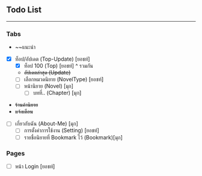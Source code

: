 ## Todo List
---
### Tabs
 *  ~~แนะนำ
 * [x] ท็อป/อัปเดต (Top-Update) [ยอชท์] 
   * [x] ท็อป 100 (Top) [ยอชท์] ^ รวมกัน
   * ~~อัปเดตล่าสุด (Update)~~
   * [ ] เลือกหมวดนิยาย (NovelType) [ยอชท์]
   * [ ] หน้านิยาย (Novel)  [มุก]
     * [ ] บทที่.. (Chapter) [มุก]
 *  ~~ร้านค้านิยาย~~
 *  ~~แจ้งเตือน~~
 * [ ] เกี่ยวกับฉัน (About-Me) [มุก]
   * [ ] การตั้งค่าการใช้งาน (Setting) [ยอชท์]
   * [ ] รายชื่อนิยายที่ Bookmark ไว้ (Bookmark)[มุก]
### Pages
* [ ] หน้า Login [ยอชท์]